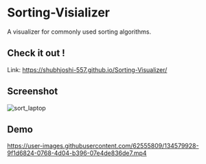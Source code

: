 # Sorting-Visializer
A visualizer for commonly used sorting algorithms.


## Check it out !
Link: https://shubhjoshi-557.github.io/Sorting-Visualizer/

## Screenshot
![sort_laptop](https://user-images.githubusercontent.com/62555809/192796800-8da7277b-5c69-475c-a4e7-68a4a6aef1db.png)


## Demo
https://user-images.githubusercontent.com/62555809/134579928-9f1d6824-0768-4d04-b396-07e4de836de7.mp4

